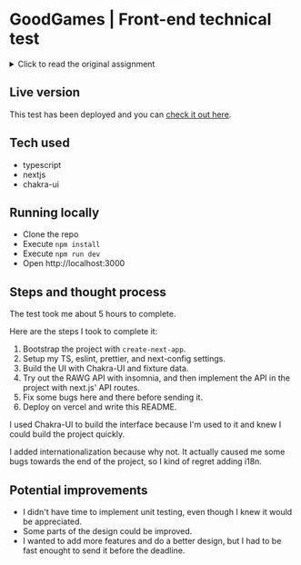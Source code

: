 # GoodGames | Front-end technical test

<details>
  <summary>Click to read the original assignment</summary>

Exercise React/Typescript/Api

This exercise is designed to test your knowledge on the React Framework, the Typescript programming language and Apis calls.

You have to create a small app that use the RAWG Api (Video Games Database) :

[RAWG Video Games Database API](https://api.rawg.io/docs/)

Here a some relevant informations you'll need to know :

- Your application must use React and Typescript.
- You can do whatever you want from a functionality and design standpoint (import any library, use any UI theme etc)
- Unit testing is optional but appreciated nonetheless.
- The Api is on a free plan, meaning there is 20.000 max requests per month. Be extra careful not to spam it ! local jsons are your friends
- You should at least implement 2 features: games list and game details. Then you can do whatever you want from a functionality and design standpoint
- You have 1 week from the day you've received the assignment in your inbox.

</details>

## Live version

This test has been deployed and you can [check it out here](https://ggapp.vercel.app/).

## Tech used

- typescript
- nextjs
- chakra-ui

## Running locally

- Clone the repo
- Execute `npm install`
- Execute `npm run dev`
- Open http://localhost:3000

## Steps and thought process

The test took me about 5 hours to complete.

Here are the steps I took to complete it:

1. Bootstrap the project with `create-next-app`.
2. Setup my TS, eslint, prettier, and next-config settings.
3. Build the UI with Chakra-UI and fixture data.
4. Try out the RAWG API with insomnia, and then implement the API in the project with next.js' API routes.
5. Fix some bugs here and there before sending it.
6. Deploy on vercel and write this README.

I used Chakra-UI to build the interface because I'm used to it and knew I could build the project quickly.

I added internationalization because why not. It actually caused me some bugs towards the end of the project, so I kind of regret adding i18n.

## Potential improvements

- I didn't have time to implement unit testing, even though I knew it would be appreciated.
- Some parts of the design could be improved.
- I wanted to add more features and do a better design, but I had to be fast enought to send it before the deadline.
